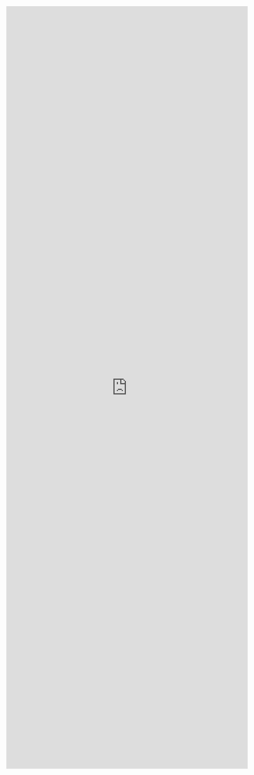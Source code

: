 
<iframe src="https://docs.google.com/forms/d/e/1FAIpQLSfm4qiQ2QDQP7pSV2EuyaxthXzKgCPSSu5ty5DVDE_-UoMk9Q/viewform?embedded=true" width="640" height="2023" frameborder="0" marginheight="0" marginwidth="0">Загрузка…</iframe>
